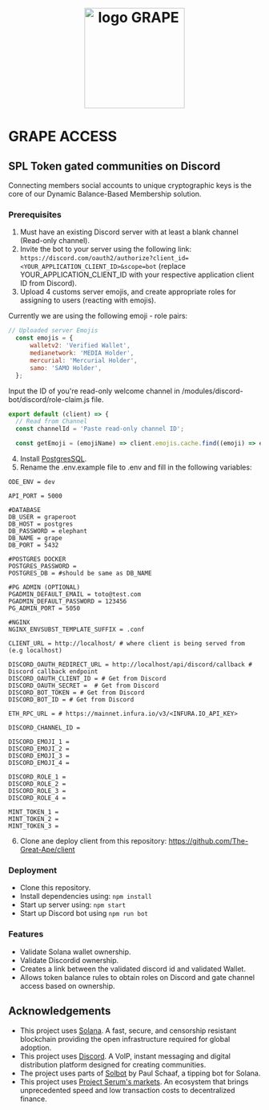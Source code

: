 <h1 align="center">
  <br>
   <img width="200" src="https://lh3.googleusercontent.com/nUInrc-957mkMjJT1JqwCUdUbO7ZObQMPbe4dzPFXUnS9SUnIjyr9f6drawTZ3IOQFjXHtRIph_cyL2IK-Zbmqq8lpm17ZNw60ta7g=s0" alt="logo GRAPE"/>
  <br>
</h1>

# GRAPE ACCESS

## SPL Token gated communities on Discord
Connecting members social accounts to unique cryptographic keys is the core of our Dynamic Balance-Based Membership solution.

### Prerequisites
1. Must have an existing Discord server with at least a blank channel (Read-only channel).
2. Invite the bot to your server using the following link: ```https://discord.com/oauth2/authorize?client_id=<YOUR_APPLICATION_CLIENT_ID>&scope=bot``` (replace YOUR_APPLICATION_CLIENT_ID with your respective application client ID from Discord).
3. Upload 4 customs server emojis, and create appropriate roles for assigning to users (reacting with emojis).
  
  Currently we are using the following emoji - role pairs:
  
  ```javascript
  // Uploaded server Emojis
    const emojis = {
        walletv2: 'Verified Wallet',
        medianetwork: 'MEDIA Holder',
        mercurial: 'Mercurial Holder',
        samo: 'SAMO Holder',
    };
  ```
   Input the ID of you're read-only welcome channel in /modules/discord-bot/discord/role-claim.js file.
  ```javascript
  export default (client) => {
    // Read from Channel
    const channelId = 'Paste read-only channel ID';

    const getEmoji = (emojiName) => client.emojis.cache.find((emoji) => emoji.name === emojiName);
  ```
  
4. Install [PostgresSQL](https://www.postgresql.org/).
5. Rename the .env.example file to .env and fill in the following variables:
  ```
  ODE_ENV = dev

  API_PORT = 5000

  #DATABASE
  DB_USER = graperoot
  DB_HOST = postgres
  DB_PASSWORD = elephant
  DB_NAME = grape
  DB_PORT = 5432

  #POSTGRES DOCKER
  POSTGRES_PASSWORD =
  POSTGRES_DB = #should be same as DB_NAME

  #PG ADMIN (OPTIONAL)
  PGADMIN_DEFAULT_EMAIL = toto@test.com
  PGADMIN_DEFAULT_PASSWORD = 123456
  PG_ADMIN_PORT = 5050

  #NGINX
  NGINX_ENVSUBST_TEMPLATE_SUFFIX = .conf

  CLIENT_URL = http://localhost/ # where client is being served from (e.g localhost)

  DISCORD_OAUTH_REDIRECT_URL = http://localhost/api/discord/callback # Discord callback endpoint
  DISCORD_OAUTH_CLIENT_ID = # Get from Discord
  DISCORD_OAUTH_SECRET =  # Get from Discord
  DISCORD_BOT_TOKEN = # Get from Discord
  DISCORD_BOT_ID = # Get from Discord

  ETH_RPC_URL = # https://mainnet.infura.io/v3/<INFURA.IO_API_KEY>
  
  DISCORD_CHANNEL_ID = 
  
  DISCORD_EMOJI_1 = 
  DISCORD_EMOJI_2 = 
  DISCORD_EMOJI_3 = 
  DISCORD_EMOJI_4 = 
  
  DISCORD_ROLE_1 = 
  DISCORD_ROLE_2 = 
  DISCORD_ROLE_3 = 
  DISCORD_ROLE_4 =
  
  MINT_TOKEN_1 = 
  MINT_TOKEN_2 =
  MINT_TOKEN_3 = 
  ```
 6. Clone ane deploy client from this repository: https://github.com/The-Great-Ape/client

### Deployment
+ Clone this repository.
+ Install dependencies using: ``` npm install ```
+ Start up server using: ``` npm start ```
+ Start up Discord bot using ``` npm run bot ```

### Features
- Validate Solana wallet ownership.
- Validate Discordid ownership.
- Creates a link between the validated discord id and validated  Wallet.
- Allows token balance rules to obtain roles on Discord and gate channel access based on ownership.


## Acknowledgements
* This project uses [Solana](https://solana.com/). A fast, secure, and censorship resistant blockchain providing the open infrastructure required for global adoption.
* This project uses  [Discord](https://discord.com/brand-new). A VoIP, instant messaging and digital distribution platform designed for creating communities.
* The project uses parts of [Solbot](https://github.com/paul-schaaf/solbot) by Paul Schaaf, a tipping bot for Solana.
* This project uses [Project Serum's markets](https://projectserum.com/). An ecosystem that brings unprecedented speed and low transaction costs to decentralized finance.
